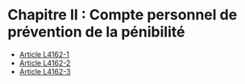 # Chapitre II : Compte personnel de prévention de la pénibilité

* [Article L4162-1](./LEGIARTI000028496018.md)
* [Article L4162-2](./LEGIARTI000031086939.md)
* [Article L4162-3](./LEGIARTI000031086932.md)

